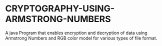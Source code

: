 # CRYPTOGRAPHY-USING-ARMSTRONG-NUMBERS

A java Program that enables encryption and decryption of data using Armstrong Numbers and RGB color model for various types of file format.
